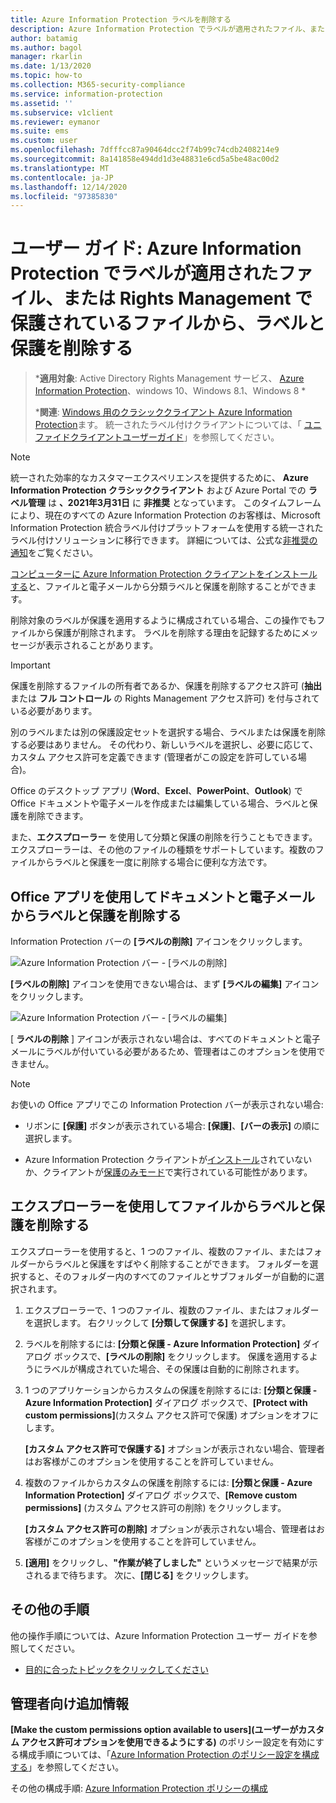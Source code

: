 ```yaml
---
title: Azure Information Protection ラベルを削除する
description: Azure Information Protection でラベルが適用されたファイル、または Rights Management で保護されているファイルから、分類ラベルと保護を削除する手順について説明します。
author: batamig
ms.author: bagol
manager: rkarlin
ms.date: 1/13/2020
ms.topic: how-to
ms.collection: M365-security-compliance
ms.service: information-protection
ms.assetid: ''
ms.subservice: v1client
ms.reviewer: eymanor
ms.suite: ems
ms.custom: user
ms.openlocfilehash: 7dfffcc87a90464dcc2f74b99c74cdb2408214e9
ms.sourcegitcommit: 8a141858e494dd1d3e48831e6cd5a5be48ac00d2
ms.translationtype: MT
ms.contentlocale: ja-JP
ms.lasthandoff: 12/14/2020
ms.locfileid: "97385830"
---
```

# <a name="user-guide-remove-labels-and-protection-from-files-and-emails-that-have-been-labeled-by-azure-information-protection-or-protected-by-rights-management"></a>ユーザー ガイド: Azure Information Protection でラベルが適用されたファイル、または Rights Management で保護されているファイルから、ラベルと保護を削除する

>***適用対象**: Active Directory Rights Management サービス、 [Azure Information Protection](https://azure.microsoft.com/pricing/details/information-protection)、windows 10、Windows 8.1、Windows 8 *
>
>***関連**: [Windows 用のクラシッククライアント Azure Information Protection](../faqs.md#whats-the-difference-between-the-azure-information-protection-classic-and-unified-labeling-clients)ます。 統一されたラベル付けクライアントについては、「 [ユニファイドクライアントユーザーガイド](client-remove-label-protection.md)」を参照してください。

>[!NOTE] 
> 統一された効率的なカスタマーエクスペリエンスを提供するために、 **Azure Information Protection クラシッククライアント** および Azure Portal での **ラベル管理** は **、2021年3月31日** に **非推奨** となっています。 このタイムフレームにより、現在のすべての Azure Information Protection のお客様は、Microsoft Information Protection 統合ラベル付けプラットフォームを使用する統一されたラベル付けソリューションに移行できます。 詳細については、公式な[非推奨の通知](https://aka.ms/aipclassicsunset)をご覧ください。

[コンピューターに Azure Information Protection クライアントをインストールする](install-client-app.md)と、ファイルと電子メールから分類ラベルと保護を削除することができます。

削除対象のラベルが保護を適用するように構成されている場合、この操作でもファイルから保護が削除されます。 ラベルを削除する理由を記録するためにメッセージが表示されることがあります。

> [!IMPORTANT]
> 保護を削除するファイルの所有者であるか、保護を削除するアクセス許可 (**抽出** または **フル コントロール** の Rights Management アクセス許可) を付与されている必要があります。

別のラベルまたは別の保護設定セットを選択する場合、ラベルまたは保護を削除する必要はありません。 その代わり、新しいラベルを選択し、必要に応じて、カスタム アクセス許可を定義できます (管理者がこの設定を許可している場合)。 

Office のデスクトップ アプリ (**Word**、**Excel**、**PowerPoint**、**Outlook**) で Office ドキュメントや電子メールを作成または編集している場合、ラベルと保護を削除できます。 

また、**エクスプローラー** を使用して分類と保護の削除を行うこともできます。エクスプローラーは、その他のファイルの種類をサポートしています。複数のファイルからラベルと保護を一度に削除する場合に便利な方法です。

## <a name="using-office-apps-to-remove-labels-and-protection-from-documents-and-emails"></a>Office アプリを使用してドキュメントと電子メールからラベルと保護を削除する

Information Protection バーの **[ラベルの削除]** アイコンをクリックします。

![Azure Information Protection バー - [ラベルの削除]](../media/delete-label.png)

**[ラベルの削除]** アイコンを使用できない場合は、まず **[ラベルの編集]** アイコンをクリックします。

![Azure Information Protection バー - [ラベルの編集]](../media/edit-label.png)

[ **ラベルの削除** ] アイコンが表示されない場合は、すべてのドキュメントと電子メールにラベルが付いている必要があるため、管理者はこのオプションを使用できません。

> [!NOTE]
> お使いの Office アプリでこの Information Protection バーが表示されない場合:
>
> - リボンに **[保護]** ボタンが表示されている場合: **[保護]**、**[バーの表示]** の順に選択します。
> 
> - Azure Information Protection クライアントが[インストール](install-client-app.md)されていないか、クライアントが[保護のみモード](client-protection-only-mode.md)で実行されている可能性があります。

## <a name="using-file-explorer-to-remove-labels-and-protection-from-files"></a>エクスプローラーを使用してファイルからラベルと保護を削除する

エクスプローラーを使用すると、1 つのファイル、複数のファイル、またはフォルダーからラベルと保護をすばやく削除することができます。 フォルダーを選択すると、そのフォルダー内のすべてのファイルとサブフォルダーが自動的に選択されます。 

1. エクスプローラーで、1 つのファイル、複数のファイル、またはフォルダーを選択します。 右クリックして **[分類して保護する]** を選択します。

2. ラベルを削除するには: **[分類と保護 - Azure Information Protection]** ダイアログ ボックスで、**[ラベルの削除]** をクリックします。 保護を適用するようにラベルが構成されていた場合、その保護は自動的に削除されます。

3. 1 つのアプリケーションからカスタムの保護を削除するには: **[分類と保護 - Azure Information Protection]** ダイアログ ボックスで、**[Protect with custom permissions]**(カスタム アクセス許可で保護) オプションをオフにします。 
    
    **[カスタム アクセス許可で保護する]** オプションが表示されない場合、管理者はお客様がこのオプションを使用することを許可していません。
    
4. 複数のファイルからカスタムの保護を削除するには: **[分類と保護 - Azure Information Protection]** ダイアログ ボックスで、**[Remove custom permissions]** (カスタム アクセス許可の削除) をクリックします。
    
    **[カスタム アクセス許可の削除]** オプションが表示されない場合、管理者はお客様がこのオプションを使用することを許可していません。

5. **[適用]** をクリックし、**"作業が終了しました"** というメッセージで結果が示されるまで待ちます。 次に、**[閉じる]** をクリックします。


## <a name="other-instructions"></a>その他の手順
他の操作手順については、Azure Information Protection ユーザー ガイドを参照してください。

- [目的に合ったトピックをクリックしてください](client-user-guide.md#what-do-you-want-to-do)

## <a name="additional-information-for-administrators"></a>管理者向け追加情報    
**[Make the custom permissions option available to users]\(ユーザーがカスタム アクセス許可オプションを使用できるようにする\)** のポリシー設定を有効にする構成手順については、「[Azure Information Protection のポリシー設定を構成する](../configure-policy-settings.md)」を参照してください。

その他の構成手順: [Azure Information Protection ポリシーの構成](../configure-policy.md)

